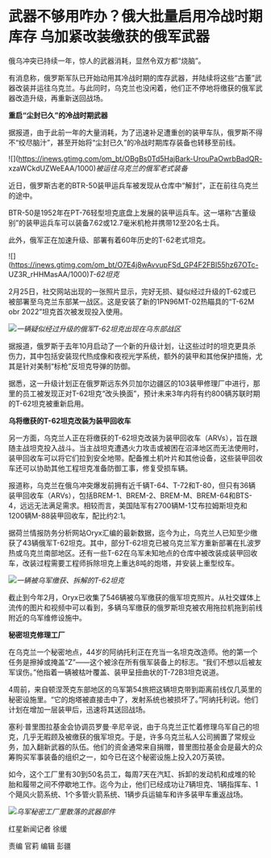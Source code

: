 # 武器不够用咋办？俄大批量启用冷战时期库存 乌加紧改装缴获的俄军武器

俄乌冲突已持续一年，惊人的武器消耗，显然令双方都“烧脑”。

有消息称，俄罗斯军队已开始动用其冷战时期的库存武器，并陆续将这些“古董”武器改装并运往乌克兰。与此同时，乌克兰也没闲着，他们正不停地将缴获的俄军武器改造升级，再重新送回战场。

**重启“尘封已久”的冷战时期武器**

据报道，由于此前一年的大量消耗，为了迅速补足遭重创的装甲车队，俄罗斯不得不“绞尽脑汁”，甚至开始将“尘封已久”的冷战时期库存装备也转移至前线。

![](https://inews.gtimg.com/om_bt/OBgBs0Td5HajBark-UrouPaOwrbBadQR-
xzaWCkdUZWeEAA/1000)_被运往乌克兰的俄军老式装备_

近日，俄罗斯古老的BTR-50装甲运兵车被发现从仓库中“解封”，正在前往乌克兰的途中。

BTR-50是1952年在PT-76轻型坦克底盘上发展的装甲运兵车。这一堪称“古董级别”的装甲运兵车可以装备7.62或12.7毫米机枪并携带12至20名士兵。

此外，俄军正在加速升级、部署有着60年历史的T-62老式坦克。

![](https://inews.gtimg.com/om_bt/O7E4j8wAvvupFSd_GP4F2FBI55hz67OTc-
UZ3R_rHHMasAA/1000)_T-62坦克_

2月25日，社交网站出现的一张照片显示，完好无损、疑似经过升级的T-62或已被部署至乌克兰东部某一战区。这是安装了新的1PN96MT-02热瞄具的“T-62M
obr 2022”坦克首次被发现投入使用。

![](https://inews.gtimg.com/om_bt/OntfhrfpCzLgiF8VtIZwbpVPFduLI4_yza1xE1BZBiiKwAA/1000)_一辆疑似经过升级的俄军T-62坦克出现在乌东部战区_

据报道，俄罗斯于去年10月启动了一个新的升级计划，让这些过时的坦克更具杀伤力，其中包括安装现代热成像和夜视光学系统，额外的装甲和其他保护措施，尤其是针对美制“标枪”反坦克导弹的防御。

据悉，这一升级计划正在俄罗斯远东外贝加尔边疆区的103装甲修理厂中进行，那里的员工被发现正对T-62坦克“改头换面”，预计未来3年内将有约800辆苏联时期的T-62坦克被重新启用。

**乌将缴获的T-62坦克改装为装甲回收车**

另一方面，乌克兰人正在将缴获的T-62坦克改装为装甲回收车（ARVs），旨在跟随主战坦克投入战斗。当主战坦克遭遇火力攻击或被困在沼泽地区而无法使用时，装甲回收车可以将它们拉到安全地带。配备推土机叶片和其他设备，这些装甲回收车还可以协助其他工程坦克准备防御工事，修复受损车辆。

报道称，乌克兰在俄乌冲突爆发前拥有近千辆T-64、T-72和T-80，但只有36辆装甲回收车（ARVs），包括BREM-1、BREM-2、BREM-M、BREM-64和BTS-4，远远无法满足需求。相较而言，美国陆军有2700辆M-1艾布拉姆斯坦克和1200辆M-88装甲回收车，配比约2:1。

据荷兰情报防务分析网站Oryx汇编的最新数据，迄今为止，乌克兰人已知至少缴获了43辆俄军T-62坦克。其中，部分T-62坦克已被乌克兰军方重新部署在扎波罗热或乌克兰南部地区。还有一些T-62在乌军未知地点的仓库中被改装成装甲回收车，改装过程需要工程师拆除坦克上重达8吨的炮塔，并安装上重型绞车。

![](https://inews.gtimg.com/om_bt/Oa5QSzVK8aUDjToB5JohtXsbtcLkKTiJFCTi8ApYwEDcgAA/1000)_一辆被乌军缴获、拆解的T-62坦克_

截止到今年2月，Oryx已收集了546辆被乌军缴获的俄军坦克照片。从社交媒体上流传的图片和视频中可以看到，多辆乌军缴获的俄罗斯坦克被农用拖拉机拖到前线附近的乌军维修设施中。

**秘密坦克修理工厂**

在乌克兰一个秘密地点，44岁的阿纳托利正在充当一名坦克改造师。他的第一个任务是擦掉或掩盖“Z”——这个被涂在所有俄军装备上的标志。“我们不想以后被友军误伤。”他指着一辆被枯叶覆盖、装甲呈扭曲状的T-72B3坦克说道。

4周前，来自顿涅茨克东部地区的乌军第54旅把这辆坦克带到距离前线仅几英里的秘密设施里。“它的炮塔被直接击中了，发射系统也被损坏了。”阿纳托利说。他们计划在增加一层装甲后，迅速将其送回战场。

塞利·普里图拉基金会协调员罗曼·辛尼辛说，由于乌克兰正忙着修理乌军自己的坦克，几乎无暇顾及被缴获的俄军坦克。于是，许多乌克兰私人公司搁置了常规业务，加入翻新武器的队伍。他们的资金通常来自捐赠，普里图拉基金会是最大的众筹购买军事装备的组织之一，如今已在这个秘密设施上投入20万英镑。

如今，这个工厂里有30到50名员工，每周7天在汽缸、拆卸的发动机和成堆的轮胎和履带之间不停歇地工作。迄今为止，他们已经成功让7辆坦克、1辆指挥车、1个飓风火箭系统、1个多管火箭系统、1辆步兵运输车和许多装甲车重返战场。

![](https://inews.gtimg.com/om_bt/OHfCVuVFUgnP5ku0SyH1J_I0w8c3iUlyA6PWsxqB6CyAMAA/1000)_乌军秘密工厂里散落的武器部件_

红星新闻记者 徐缓

责编 官莉 编辑 彭疆

